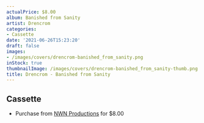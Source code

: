 ```yaml
---
actualPrice: $8.00
album: Banished from Sanity
artist: Drencrom
categories:
- Cassette
date: '2021-06-26T15:23:20'
draft: false
images:
- /images/covers/drencrom-banished_from_sanity.png
inStock: true
thumbnailImage: /images/covers/drencrom-banished_from_sanity-thumb.png
title: Drencrom - Banished from Sanity
---
```


## Cassette
* Purchase from [NWN Productions](http://shop.nwnprod.com/index.php?route=product/product&path=73&product_id=9733&sort=pd.name&order=ASC) for $8.00
